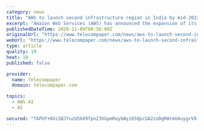 ```yaml
---
category: news
title: "AWS to launch second infrastructure region in India by mid-2022"
excerpt: "Amazon Web Services (AWS) has announced the expansion of its services to include a second infrastructure region in India by mid-2022. The new AWS Asia Region, which will consist of three Availability Zones at launch,"
publishedDateTime: 2020-11-09T08:56:00Z
originalUrl: "https://www.telecompaper.com/news/aws-to-launch-second-infrastructure-region-in-india-by-mid-2022--1360958"
webUrl: "https://www.telecompaper.com/news/aws-to-launch-second-infrastructure-region-in-india-by-mid-2022--1360958"
type: article
quality: 19
heat: 19
published: false

provider:
  name: Telecompaper
  domain: telecompaper.com

topics:
  - AWS AI
  - AI

secured: "TAPUY+OUiSBJYuzU5k89fpn23XGpmReybWyi65QpcGA2zoDgMAtmU4uygrVX+J1iOTifpV1LVtCSQnXH4MrwpihSYytrwsB2s5MUkgZ+emdXp60qAZh4YvNZEtmFVt4Z7r9atN2CuEKvzshnifNecCeqDU66KOLdtXFhSfUtRiAasBsS4mt/p0KY6//pFizofWqSurVaexmQnzQclbPGepG8GmMiKVwxovwo27G4ZebSDU9Ua5EIdsiFAPVpdh8/3FgGKk/M9bB7qD/DOEInV9gEtVjncx/pN8jxCdwksoMKGF1lOdKdGtG3TV19nwSX8lupo512XB3Wi87FnPEurg2BLidgdBggyZBEFX3Qlko=;AT3+TZvWxkH4j8nYja9QvQ=="
---
```


